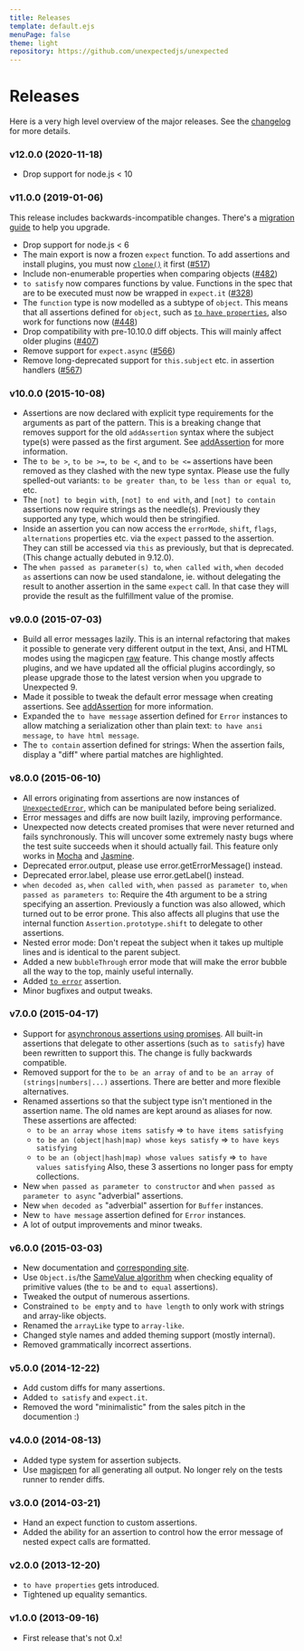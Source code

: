 ```yaml
---
title: Releases
template: default.ejs
menuPage: false
theme: light
repository: https://github.com/unexpectedjs/unexpected
---
```


# Releases

Here is a very high level overview of the major releases. See the
[changelog](https://github.com/unexpectedjs/unexpected/blob/master/CHANGELOG.md)
for more details.

### v12.0.0 (2020-11-18)

- Drop support for node.js < 10

### v11.0.0 (2019-01-06)

This release includes backwards-incompatible changes. There's a [migration
guide](../migration/) to help you upgrade.

- Drop support for node.js < 6
- The main export is now a frozen `expect` function. To add assertions and
  install plugins, you must now [`clone()`](../api/clone/) it first
  ([#517](https://github.com/unexpectedjs/unexpected/pull/517))
- Include non-enumerable properties when comparing objects
  ([#482](https://github.com/unexpectedjs/unexpected/pull/482))
- `to satisfy` now compares functions by value. Functions in the spec that are
  to be executed must now be wrapped in `expect.it`
  ([#328](https://github.com/unexpectedjs/unexpected/pull/328))
- The `function` type is now modelled as a subtype of `object`. This means that
  all assertions defined for `object`, such as [`to have properties`](../assertions/object/to-have-properties/), also work for
  functions now ([#448](https://github.com/unexpectedjs/unexpected/pull/448))
- Drop compatibility with pre-10.10.0 diff objects. This will mainly affect
  older plugins ([#407](https://github.com/unexpectedjs/unexpected/pull/407))
- Remove support for `expect.async`
  ([#566](https://github.com/unexpectedjs/unexpected/pull/566))
- Remove long-deprecated support for `this.subject` etc. in assertion handlers
  ([#567](https://github.com/unexpectedjs/unexpected/pull/567))

### v10.0.0 (2015-10-08)

- Assertions are now declared with explicit type requirements for
  the arguments as part of the pattern. This is a breaking change
  that removes support for the old `addAssertion` syntax where the
  subject type(s) were passed as the first argument.
  See [addAssertion](../api/addAssertion/) for more
  information.
- The `to be >`, `to be >=`, `to be <`, and `to be <=` assertions
  have been removed as they clashed with the new type syntax.
  Please use the fully spelled-out variants: `to be greater than`,
  `to be less than or equal to`, etc.
- The `[not] to begin with`, `[not] to end with`, and
  `[not] to contain` assertions now require strings as the needle(s).
  Previously they supported any type, which would then be stringified.
- Inside an assertion you can now access the `errorMode`, `shift`,
  `flags`, `alternations` properties etc. via the `expect` passed
  to the assertion. They can still be accessed via `this` as
  previously, but that is deprecated. (This change actually
  debuted in 9.12.0).
- The `when passed as parameter(s) to`, `when called with`,
  `when decoded as` assertions can now be used standalone, ie. without delegating
  the result to another assertion in the same `expect` call.
  In that case they will provide the result as the fulfillment
  value of the promise.

### v9.0.0 (2015-07-03)

- Build all error messages lazily. This is an internal refactoring
  that makes it possible to generate very different output in the
  text, Ansi, and HTML modes using the magicpen
  [raw](https://github.com/sunesimonsen/magicpen#raw) feature. This
  change mostly affects plugins, and we have updated all the official
  plugins accordingly, so please upgrade those to the latest version
  when you upgrade to Unexpected 9.
- Made it possible to tweak the default error message when creating
  assertions. See [addAssertion](../api/addAssertion/) for more
  information.
- Expanded the `to have message` assertion defined for `Error`
  instances to allow matching a serialization other than plain text:
  `to have ansi message`, `to have html message`.
- The `to contain` assertion defined for strings: When the assertion fails,
  display a "diff" where partial matches are highlighted.

### v8.0.0 (2015-06-10)

- All errors originating from assertions are now instances of
  [`UnexpectedError`](../api/UnexpectedError/), which can be manipulated before being
  serialized.
- Error messages and diffs are now built lazily, improving
  performance.
- Unexpected now detects created promises that were never returned and
  fails synchronously. This will uncover some extremely nasty bugs
  where the test suite succeeds when it should actually fail. This
  feature only works in [Mocha](https://mochajs.org/) and [Jasmine](https://jasmine.github.io/).
- Deprecated error.output, please use error.getErrorMessage() instead.
- Deprecated error.label, please use error.getLabel() instead.
- `when decoded as`, `when called with`, `when passed as parameter to`, `when passed as parameters to`: Require the 4th argument to be
  a string specifying an assertion. Previously a function was also
  allowed, which turned out to be error prone. This also affects all
  plugins that use the internal function `Assertion.prototype.shift`
  to delegate to other assertions.
- Nested error mode: Don't repeat the subject when it takes up
  multiple lines and is identical to the parent subject.
- Added a new `bubbleThrough` error mode that will make the error
  bubble all the way to the top, mainly useful internally.
- Added [`to error`](../assertions/function/to-error/) assertion.
- Minor bugfixes and output tweaks.

### v7.0.0 (2015-04-17)

- Support for
  [asynchronous assertions using promises](../api/addAssertion/#asynchronous-assertions).
  All built-in assertions that delegate to other assertions (such as `to satisfy`)
  have been rewritten to support this. The change is fully backwards compatible.
- Removed support for the `to be an array of` and
  `to be an array of (strings|numbers|...)` assertions. There are better and
  more flexible alternatives.
- Renamed assertions so that the subject type isn't mentioned in the assertion name.
  The old names are kept around as aliases for now. These assertions are affected:
  - `to be an array whose items satisfy` => `to have items satisfying`
  - `to be an (object|hash|map) whose keys satisfy` => `to have keys satisfying`
  - `to be an (object|hash|map) whose values satisfy` => `to have values satisfying`
    Also, these 3 assertions no longer pass for empty collections.
- New `when passed as parameter to constructor` and `when passed as parameter to async` "adverbial" assertions.
- New `when decoded as` "adverbial" assertion for `Buffer` instances.
- New `to have message` assertion defined for `Error` instances.
- A lot of output improvements and minor tweaks.

### v6.0.0 (2015-03-03)

- New documentation and [corresponding site](https://unexpected.js.org/).
- Use `Object.is`/the [SameValue algorithm](http://ecma-international.org/ecma-262/5.1/#sec-9.12) when checking equality of primitive values (the `to be` and `to equal` assertions).
- Tweaked the output of numerous assertions.
- Constrained `to be empty` and `to have length` to only work with strings and array-like objects.
- Renamed the `arrayLike` type to `array-like`.
- Changed style names and added theming support (mostly internal).
- Removed grammatically incorrect assertions.

### v5.0.0 (2014-12-22)

- Add custom diffs for many assertions.
- Added `to satisfy` and `expect.it`.
- Removed the word "minimalistic" from the sales pitch in the documention :)

### v4.0.0 (2014-08-13)

- Added type system for assertion subjects.
- Use [magicpen](https://github.com/sunesimonsen/magicpen) for all generating
  all output. No longer rely on the tests runner to render diffs.

### v3.0.0 (2014-03-21)

- Hand an expect function to custom assertions.
- Added the ability for an assertion to control how the error message of nested
  expect calls are formatted.

### v2.0.0 (2013-12-20)

- `to have properties` gets introduced.
- Tightened up equality semantics.

### v1.0.0 (2013-09-16)

- First release that's not 0.x!
